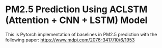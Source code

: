 # PM2.5 Prediction Using ACLSTM (Attention + CNN + LSTM) Model

This is Pytorch implementation of baselines in PM2.5 prediction with the following paper:
https://www.mdpi.com/2076-3417/10/6/1953

